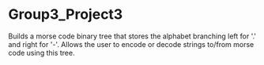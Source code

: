 # Group3_Project3
Builds a morse code binary tree that stores the alphabet 
branching left for '.' and right for '-'. 
Allows the user to encode or decode strings to/from morse code using this tree.
